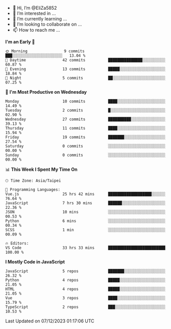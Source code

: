 - 👋 Hi, I’m @EliZa5852
- 👀 I’m interested in ...
- 🌱 I’m currently learning ...
- 💞️ I’m looking to collaborate on ...
- 📫 How to reach me ...

<!--START_SECTION:waka-->
**I'm an Early 🐤** 

```text
🌞 Morning                9 commits           ███░░░░░░░░░░░░░░░░░░░░░░   13.04 % 
🌆 Daytime                42 commits          ███████████████░░░░░░░░░░   60.87 % 
🌃 Evening                13 commits          █████░░░░░░░░░░░░░░░░░░░░   18.84 % 
🌙 Night                  5 commits           ██░░░░░░░░░░░░░░░░░░░░░░░   07.25 % 
```
📅 **I'm Most Productive on Wednesday** 

```text
Monday                   10 commits          ████░░░░░░░░░░░░░░░░░░░░░   14.49 % 
Tuesday                  2 commits           █░░░░░░░░░░░░░░░░░░░░░░░░   02.90 % 
Wednesday                27 commits          ██████████░░░░░░░░░░░░░░░   39.13 % 
Thursday                 11 commits          ████░░░░░░░░░░░░░░░░░░░░░   15.94 % 
Friday                   19 commits          ███████░░░░░░░░░░░░░░░░░░   27.54 % 
Saturday                 0 commits           ░░░░░░░░░░░░░░░░░░░░░░░░░   00.00 % 
Sunday                   0 commits           ░░░░░░░░░░░░░░░░░░░░░░░░░   00.00 % 
```


📊 **This Week I Spent My Time On** 

```text
🕑︎ Time Zone: Asia/Taipei

💬 Programming Languages: 
Vue.js                   25 hrs 42 mins      ███████████████████░░░░░░   76.64 % 
JavaScript               7 hrs 30 mins       ██████░░░░░░░░░░░░░░░░░░░   22.36 % 
JSON                     10 mins             ░░░░░░░░░░░░░░░░░░░░░░░░░   00.53 % 
Python                   6 mins              ░░░░░░░░░░░░░░░░░░░░░░░░░   00.34 % 
SCSS                     1 min               ░░░░░░░░░░░░░░░░░░░░░░░░░   00.09 % 

🔥 Editors: 
VS Code                  33 hrs 33 mins      █████████████████████████   100.00 % 
```

**I Mostly Code in JavaScript** 

```text
JavaScript               5 repos             ███████░░░░░░░░░░░░░░░░░░   26.32 % 
Python                   4 repos             █████░░░░░░░░░░░░░░░░░░░░   21.05 % 
HTML                     4 repos             █████░░░░░░░░░░░░░░░░░░░░   21.05 % 
Vue                      3 repos             ████░░░░░░░░░░░░░░░░░░░░░   15.79 % 
TypeScript               2 repos             ███░░░░░░░░░░░░░░░░░░░░░░   10.53 % 
```




 Last Updated on 07/12/2023 01:17:06 UTC
<!--END_SECTION:waka-->
